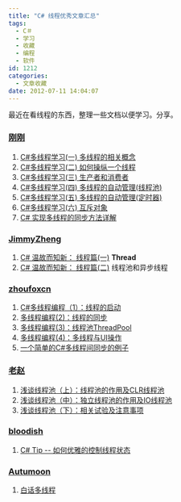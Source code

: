 ```yaml
---
title: "C# 线程优秀文章汇总"
tags:
  - C＃
  - 学习
  - 收藏
  - 编程
  - 软件
id: 1212
categories:
  - 文章收藏
date: 2012-07-11 14:04:07
---
```


最近在看线程的东西，整理一些文档以便学习。分享。

### [刚刚](http://www.cnblogs.com/xugang)

1.  [C#多线程学习(一) 多线程的相关概念](http://kb.cnblogs.com/page/42528)
2.  [C#多线程学习(二) 如何操纵一个线程](http://kb.cnblogs.com/page/42529)
3.  [C#多线程学习(三) 生产者和消费者](http://kb.cnblogs.com/page/42530)
4.  [C#多线程学习(四) 多线程的自动管理(线程池)](http://kb.cnblogs.com/page/42531)
5.  [C#多线程学习(五) 多线程的自动管理(定时器)](http://kb.cnblogs.com/page/42532)
6.  [C#多线程学习(六) 互斥对象](http://kb.cnblogs.com/page/42533)
7.  [C# 实现多线程的同步方法详解](http://www.cnblogs.com/xugang/archive/2011/03/20/1989782.html)

### [JimmyZheng](http://www.cnblogs.com/JimmyZheng)

1.  [C# 温故而知新： 线程篇(一)](http://www.cnblogs.com/JimmyZheng/archive/2012/06/10/2543143.html) **Thread**
2.  [C# 温故而知新： 线程篇(二)](http://www.cnblogs.com/JimmyZheng/archive/2012/07/07/2580253.html) 线程池和异步线程

### [zhoufoxcn](http://blog.csdn.net/zhoufoxcn)

1.  [C#多线程编程（1）：线程的启动](http://blog.csdn.net/zhoufoxcn/article/details/4402999)
2.  [多线程编程(2)：线程的同步](http://blog.csdn.net/zhoufoxcn/article/details/5170815)
3.  [多线程编程(3)：线程池ThreadPool](http://blog.csdn.net/zhoufoxcn/article/details/5177579)
4.  [多线程编程(4)：多线程与UI操作](http://blog.csdn.net/zhoufoxcn/article/details/5205690)
5.  [一个简单的C#多线程间同步的例子](http://blog.csdn.net/zhoufoxcn/article/details/2453803)

### [老赵](http://www.cnblogs.com/JeffreyZhao)

1.  [浅谈线程池（上）：线程池的作用及CLR线程池](http://www.cnblogs.com/JeffreyZhao/archive/2009/07/22/thread-pool-1-the-goal-and-the-clr-thread-pool.html)
2.  [浅谈线程池（中）：独立线程池的作用及IO线程池](http://www.cnblogs.com/JeffreyZhao/archive/2009/07/24/thread-pool-2-dedicate-pool-and-io-pool.html)
3.  [浅谈线程池（下）：相关试验及注意事项](http://www.cnblogs.com/JeffreyZhao/archive/2009/10/20/thread-pool-3-lab.html)

### [bloodish](http://www.cnblogs.com/bloodish)

1.  [C# Tip -- 如何优雅的控制线程状态](http://www.cnblogs.com/bloodish/archive/2011/03/21/1990025.html)

### [Autumoon](http://www.cnblogs.com/Autumoon)

1.  [白话多线程](http://www.cnblogs.com/Autumoon/archive/2008/06/19/1225684.html)